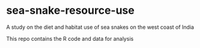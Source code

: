 # sea-snake-resource-use
A study on the diet and habitat use of sea snakes on the west coast of India

This repo contains the R code and data for analysis
